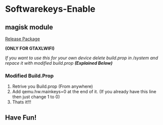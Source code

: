 # Softwarekeys-Enable
## magisk module
[Release Package](https://github.com/ar0177417/Softwarekeys-Enable/releases/tag/v2.5)

**(ONLY FOR GTAXLWIFI)**

*If you want to use this for your own device delete build.prop in /system and repace it with modified build.prop __(Explained Below)__*
### Modified Build.Prop
1. Retrive you Build.prop (From anywhere)
2. Add qemu.hw.mainkeys=0 at the end of it. (If you already have this line then just change 1 to 0)
3. Thats it!!!
## Have Fun!
